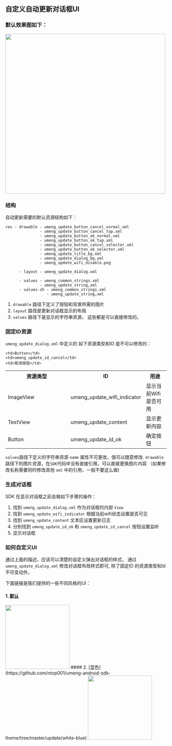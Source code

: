 ﻿## 自定义自动更新对话框UI

### 默认效果图如下：

<img src="https://raw.github.com/ntop001/umeng-android-sdk-theme/master/update/default/light.png" width="500" />

### 结构

自动更新需要的默认资源结构如下：

```
res - drawable - umeng_update_button_cancel_normal.xml
               - umeng_update_button_cancel_tap.xml
               - umeng_update_button_ok_normal.xml
               - umeng_update_button_ok_tap.xml
               - umeng_update_button_cancel_selector.xml
               - umeng_update_button_ok_selector.xml
               - umeng_update_title_bg.xml
               - umeng_update_dialog_bg.xml
               - umeng_update_wifi_disable.png
               
      - layout - umeng_update_dialog.xml
      
      - values - umeng_common_strings.xml
               - umeng_update_string,xml
      - values-zh - umeng_common_strings.xml
                  - umeng_update_string,xml
```

1. `drawable`  路径下定义了按钮和背景所需的图片
2. `layout` 路径是更新对话框显示的布局
3. `values` 路径下是显示的字符串资源， 这些都是可以直接修改的。


### 固定ID资源

`umeng_update_dialog.xml` 中定义的 如下资源类型和ID 是不可以修改的：

<table width="100%" border="0" cellspacing="0" cellpadding="0">
  <tbody><tr>
    <th scope="col" width="180">资源类型</th>
    <th scope="col">ID</th>
    <th scope="col">用途</th>

  </tr>
  <tr>
    <td>ImageView</td>
    <td>umeng_update_wifi_indicator</td>
    <td>显示当前Wifi是否可用</td>
  </tr>
  <tr>
    <td>TextView</td>
   <td>umeng_update_content</td>
   <td>显示更新内容</td>
   
  </tr>
  <tr>
    <td>Button</td>
    <td>umeng_update_id_ok</td>
    <td>确定按钮</td>
  </tr>
  <tr>

    <td>Button</td>
    <td>umeng_update_id_cancel</td>
    <td>取消按钮</td>
  </tr>
</tbody></table>


`values`路径下定义的字符串资源 `name` 属性不可更改，值可以随意修改.
`drawable` 路径下的图片资源，在`SDK`代码中没有直接引用，可以直接更换图片内容
（如果修改名称需要同时修改其他 `xml` 中的引用，一般不要这么做)



### 生成对话框
SDK 在显示对话框之前会做如下步骤的操作：

1.  找到 `umeng_update_dialog.xml` 作为对话框的内部 `View`
2.  找到 `umeng_update_wifi_indicator` 根据当前wifi状态设置是否可见
3.  找到 `umeng_update_content`  文本区设置更新日志
4.  分别找到 `umeng_update_id_ok` 和 `umeng_update_id_cancel` 按钮设置监听
5. 显示对话框

### 如何自定义UI

通过上面的描述，应该可以清楚的自定义弹出对话框的样式， 通过  `umeng_update_dialog.xml`  修改对话框布局样式即可, 除了固定ID
的资源类型和Id不可变动外，


下面链接是我们提供的一些不同风格的UI：

#### 1. [默认](https://github.com/ntop001/umeng-android-sdk-theme/tree/master/update/default)
<img src="https://raw.github.com/ntop001/umeng-android-sdk-theme/master/update/default/light.png" width="200" />
#### 2. [蓝色](https://github.com/ntop001/umeng-android-sdk-theme/tree/master/update/white-blue)
<img src="https://raw.github.com/ntop001/umeng-android-sdk-theme/master/update/white-blue/white-blue.png" width="200"/>







